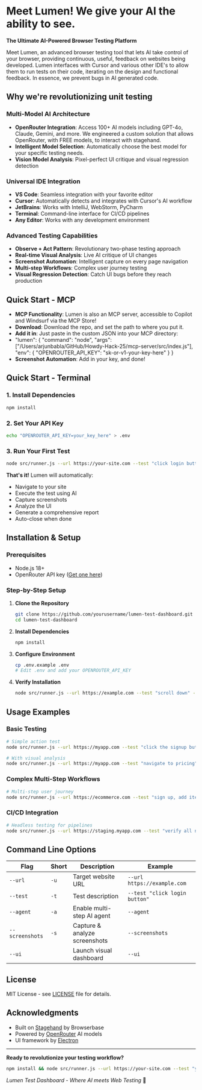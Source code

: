 # Meet Lumen! We give your AI the ability to see.

**The Ultimate AI-Powered Browser Testing Platform**

Meet Lumen, an advanced browser testing tool that lets AI take control of your browser, providing continuous, useful, feedback on websites being developed. Lumen interfaces with Cursor and various other IDE's to allow them to run tests on their code, iterating on the design and functional feedback.
In essence, we prevent bugs in AI generated code.

## Why we're revolutionizing unit testing

###  **Multi-Model AI Architecture**
- **OpenRouter Integration**: Access 100+ AI models including GPT-4o, Claude, Gemini, and more. We engineered a custom solution that allows OpenRouter, with FREE models, to interact with stagehand.
- **Intelligent Model Selection**: Automatically choose the best model for your specific testing needs.
- **Vision Model Analysis**: Pixel-perfect UI critique and visual regression detection

###  **Universal IDE Integration**
- **VS Code**: Seamless integration with your favorite editor
- **Cursor**: Automatically detects and integrates with Cursor's AI workflow
- **JetBrains**: Works with IntelliJ, WebStorm, PyCharm
- **Terminal**: Command-line interface for CI/CD pipelines
- **Any Editor**: Works with any development environment

###  **Advanced Testing Capabilities**
- **Observe + Act Pattern**: Revolutionary two-phase testing approach
- **Real-time Visual Analysis**: Live AI critique of UI changes
- **Screenshot Automation**: Intelligent capture on every page navigation
- **Multi-step Workflows**: Complex user journey testing
- **Visual Regression Detection**: Catch UI bugs before they reach production

##  Quick Start - MCP
- **MCP Functionality**: Lumen is also an MCP server, accessible to Copilot and Windsurf via the MCP Store!
- **Download**: Download the repo, and set the path to where you put it.
- **Add it in**: Just paste in the custom JSON into your MCP directory:
- "lumen": {
      "command": "node",
      "args": ["/Users/arjunbabla/GitHub/Howdy-Hack-25/mcp-server/src/index.js"],
      "env": {
        "OPENROUTER_API_KEY": "sk-or-v1-your-key-here"
      }
    }
- **Screenshot Automation**: Add in your key, and done!

##  Quick Start - Terminal

### 1. **Install Dependencies**
```bash
npm install
```

### 2. **Set Your API Key**
```bash
echo "OPENROUTER_API_KEY=your_key_here" > .env
```

### 3. **Run Your First Test**
```bash
node src/runner.js --url https://your-site.com --test "click login button" --screenshots --ui
```

**That's it!**  Lumen will automatically:
- Navigate to your site
- Execute the test using AI
- Capture screenshots
- Analyze the UI
- Generate a comprehensive report
- Auto-close when done

## Installation & Setup

### Prerequisites
- Node.js 18+ 
- OpenRouter API key ([Get one here](https://openrouter.ai/))

### Step-by-Step Setup

1. **Clone the Repository**
   ```bash
   git clone https://github.com/yourusername/lumen-test-dashboard.git
   cd lumen-test-dashboard
   ```

2. **Install Dependencies**
   ```bash
   npm install
   ```

3. **Configure Environment**
   ```bash
   cp .env.example .env
   # Edit .env and add your OPENROUTER_API_KEY
   ```

4. **Verify Installation**
   ```bash
   node src/runner.js --url https://example.com --test "scroll down" --screenshots
   ```

## Usage Examples

### Basic Testing
```bash
# Simple action test
node src/runner.js --url https://myapp.com --test "click the signup button"

# With visual analysis
node src/runner.js --url https://myapp.com --test "navigate to pricing" --screenshots --ui
```

### Complex Multi-Step Workflows
```bash
# Multi-step user journey
node src/runner.js --url https://ecommerce.com --test "sign up, add item to cart, proceed to checkout" --agent --screenshots --ui
```

### CI/CD Integration
```bash
# Headless testing for pipelines
node src/runner.js --url https://staging.myapp.com --test "verify all navigation links work" --screenshots
```

## Command Line Options

| Flag | Short | Description | Example |
|------|-------|-------------|---------|
| `--url` | `-u` | Target website URL | `--url https://example.com` |
| `--test` | `-t` | Test description | `--test "click login button"` |
| `--agent` | `-a` | Enable multi-step AI agent | `--agent` |
| `--screenshots` | `-s` | Capture & analyze screenshots | `--screenshots` |
| `--ui` | | Launch visual dashboard | `--ui` |

## License

MIT License - see [LICENSE](LICENSE) file for details.

## Acknowledgments

- Built on [Stagehand](https://github.com/browserbase/stagehand) by Browserbase
- Powered by [OpenRouter](https://openrouter.ai/) AI models
- UI framework by [Electron](https://electronjs.org/)

---

**Ready to revolutionize your testing workflow?** 

```bash
npm install && node src/runner.js --url https://your-site.com --test "your test" --screenshots --ui
```

*Lumen Test Dashboard - Where AI meets Web Testing* 🚀
